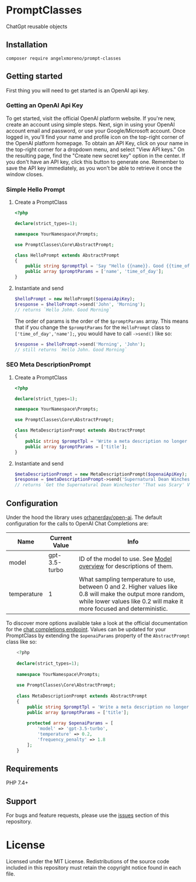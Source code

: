 # PromptClasses
ChatGpt reusable objects

## Installation
```shell
composer require angelxmoreno/prompt-classes
```

## Getting started
First thing you will need to get started is an OpenAI api key. 

### Getting an OpenAI Api Key
To get started, visit the official OpenAI platform website. If you're new, create an account using simple steps. Next, sign in using your OpenAI account email and password, or use your Google/Microsoft account.
Once logged in, you'll find your name and profile icon on the top-right corner of the OpenAI platform homepage.
To obtain an API Key, click on your name in the top-right corner for a dropdown menu, and select "View API keys."
On the resulting page, find the "Create new secret key" option in the center. If you don't have an API key, click this button to generate one. Remember to save the API key immediately, as you won't be able to retrieve it once the window closes.

### Simple Hello Prompt
1. Create a PromptClass

    ```php
    <?php
    
    declare(strict_types=1);
    
    namespace YourNamespace\Prompts;
    
    use PromptClasses\Core\AbstractPrompt;
    
    class HelloPrompt extends AbstractPrompt
    {
        public string $promptTpl = 'Say "Hello {{name}}. Good {{time_of_day}}"';
        public array $promptParams = ['name', 'time_of_day'];
    }
    ```

2. Instantiate and send
    ```php
    $helloPrompt = new HelloPrompt($openaiApiKey);
    $response = $helloPrompt->send('John', 'Morning');
    // returns `Hello John. Good Morning`
    ````
    The order of params is the order of the `$promptParams` array. This means that if you change the `$promptParams` for
    the `HelloPrompt` class to `['time_of_day','name'];`, you would have to call `->send()` like so:
    ```php
    $response = $helloPrompt->send('Morning', 'John');
    // still returns `Hello John. Good Morning`
    ```
### SEO Meta DescriptionPrompt
1. Create a PromptClass

    ```php
    <?php
    
    declare(strict_types=1);
    
    namespace YourNamespace\Prompts;
    
    use PromptClasses\Core\AbstractPrompt;
    
    class MetaDescriptionPrompt extends AbstractPrompt
    {
        public string $promptTpl = 'Write a meta description no longer than 160 characters including spaces for a product page with the title "{{title}}"';
        public array $promptParams = ['title'];
    }
    ```

2. Instantiate and send
    ```php
    $metaDescriptionPrompt = new MetaDescriptionPrompt($openaiApiKey);
    $response = $metaDescriptionPrompt->send('Supernatural Dean Winchester That was Scary Vintage Sunset T-Shirt');
    // returns `Get the Supernatural Dean Winchester 'That was Scary' Vintage Sunset T-Shirt. Show your love for the hit TV show with this iconic design.`
    ````
   
## Configuration
Under the hood the library uses [orhanerday/open-ai](https://github.com/orhanerday/open-ai).
The default configuration for the calls to OpenAI Chat Completions are:

| Name         | Current Value | Info                                                                                                                                                                                  |
|--------------|---------------|---------------------------------------------------------------------------------------------------------------------------------------------------------------------------------------|
| model        | gpt-3.5-turbo | ID of the model to use. See [Model overview](https://platform.openai.com/docs/models/models) for descriptions of them.                                                                |
| temperature  | 1             | What sampling temperature to use, between 0 and 2. Higher values like 0.8 will make the output more random, while lower values like 0.2 will make it more focused and deterministic.  |

To discover more options available take a look at the official documentation for the [chat completions endpoint](https://platform.openai.com/docs/api-reference/chat/create).
Values can be updated for your PromptClass by extending the `$openaiParams` property of the `AbstractPrompt` class like so:
```php
    <?php
    
    declare(strict_types=1);
    
    namespace YourNamespace\Prompts;
    
    use PromptClasses\Core\AbstractPrompt;
    
    class MetaDescriptionPrompt extends AbstractPrompt
    {
        public string $promptTpl = 'Write a meta description no longer than 160 characters including spaces for a product page with the title "{{title}}"';
        public array $promptParams = ['title'];
        
        protected array $openaiParams = [
            'model' => 'gpt-3.5-turbo',
            'temperature' => 0.2,
            'frequency_penalty' => 1.8
        ];
    }
```

## Requirements
PHP 7.4+

## Support
For bugs and feature requests, please use the [issues](https://github.com/angelxmoreno/PromptClasses/issues) section of this repository.

# License
Licensed under the MIT License. Redistributions of the source code included in this repository must retain the copyright notice found in each file.